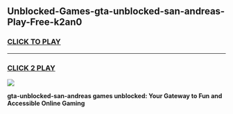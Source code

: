 
## Unblocked-Games-gta-unblocked-san-andreas-Play-Free-k2an0
<h3>
<a href="https://premium76.site?title=gta-unblocked-san-andreas&ref=21A">CLICK TO PLAY</a></h3>
<hr>

<h3>
<a href="https://premium76.site?title=gta-unblocked-san-andreas&ref=21A">CLICK 2 PLAY</a>
  
</h3>

<a href="https://premium76.site?title=gta-unblocked-san-andreas&ref=21A"><img src="https://clearcache.store/games.png"></a>


**gta-unblocked-san-andreas games unblocked: Your Gateway to Fun and Accessible Online Gaming**
